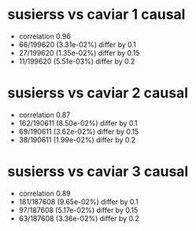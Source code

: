 # susierss vs caviar  1 causal

- correlation 0.96
- 66/199620 (3.31e-02%) differ by 0.1
- 27/199620 (1.35e-02%) differ by 0.15
- 11/199620 (5.51e-03%) differ by 0.2


# susierss vs caviar  2 causal

- correlation 0.87
- 162/190611 (8.50e-02%) differ by 0.1
- 69/190611 (3.62e-02%) differ by 0.15
- 38/190611 (1.99e-02%) differ by 0.2


# susierss vs caviar  3 causal

- correlation 0.89
- 181/187608 (9.65e-02%) differ by 0.1
- 97/187608 (5.17e-02%) differ by 0.15
- 63/187608 (3.36e-02%) differ by 0.2


